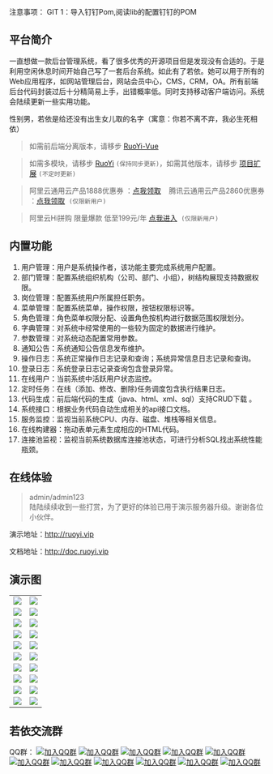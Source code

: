 注意事项： GIT
1：导入钉钉Pom,阅读lib的配置钉钉的POM


## 平台简介

一直想做一款后台管理系统，看了很多优秀的开源项目但是发现没有合适的。于是利用空闲休息时间开始自己写了一套后台系统。如此有了若依。她可以用于所有的Web应用程序，如网站管理后台，网站会员中心，CMS，CRM，OA。所有前端后台代码封装过后十分精简易上手，出错概率低。同时支持移动客户端访问。系统会陆续更新一些实用功能。

性别男，若依是给还没有出生女儿取的名字（寓意：你若不离不弃，我必生死相依）

> 如需前后端分离版本，请移步 [RuoYi-Vue](https://gitee.com/y_project/RuoYi-Vue)

> 如需多模块，请移步 [RuoYi](https://gitee.com/y_project/RuoYi)  `(保持同步更新)`，如需其他版本，请移步 [项目扩展](http://doc.ruoyi.vip/ruoyi/document/xmkz.html)  `(不定时更新)`

> 阿里云通用云产品1888优惠券 ：[点我领取](https://www.aliyun.com/minisite/goods?userCode=brki8iof)&nbsp;&nbsp;&nbsp;&nbsp;腾讯云通用云产品2860优惠券 ：[点我领取](https://cloud.tencent.com/redirect.php?redirect=1025&cps_key=198c8df2ed259157187173bc7f4f32fd&from=console)&nbsp;&nbsp;`(仅限新用户)`

> 阿里云Hi拼购 限量爆款 低至199元/年 [点我进入](https://www.aliyun.com/acts/hi-group-buying?userCode=brki8iof)&nbsp;&nbsp;`(仅限新用户)`

## 内置功能

1.  用户管理：用户是系统操作者，该功能主要完成系统用户配置。
2.  部门管理：配置系统组织机构（公司、部门、小组），树结构展现支持数据权限。
3.  岗位管理：配置系统用户所属担任职务。
4.  菜单管理：配置系统菜单，操作权限，按钮权限标识等。
5.  角色管理：角色菜单权限分配、设置角色按机构进行数据范围权限划分。
6.  字典管理：对系统中经常使用的一些较为固定的数据进行维护。
7.  参数管理：对系统动态配置常用参数。
8.  通知公告：系统通知公告信息发布维护。
9.  操作日志：系统正常操作日志记录和查询；系统异常信息日志记录和查询。
10. 登录日志：系统登录日志记录查询包含登录异常。
11. 在线用户：当前系统中活跃用户状态监控。
12. 定时任务：在线（添加、修改、删除)任务调度包含执行结果日志。
13. 代码生成：前后端代码的生成（java、html、xml、sql）支持CRUD下载 。
14. 系统接口：根据业务代码自动生成相关的api接口文档。
15. 服务监控：监视当前系统CPU、内存、磁盘、堆栈等相关信息。
16. 在线构建器：拖动表单元素生成相应的HTML代码。
17. 连接池监视：监视当前系统数据库连接池状态，可进行分析SQL找出系统性能瓶颈。
## 在线体验
> admin/admin123  
> 陆陆续续收到一些打赏，为了更好的体验已用于演示服务器升级。谢谢各位小伙伴。

演示地址：http://ruoyi.vip  

文档地址：http://doc.ruoyi.vip

## 演示图

<table>
    <tr>
        <td><img src="https://oscimg.oschina.net/oscnet/25b5e333768d013d45a990c152dbe4d9d6e.jpg"/></td>
        <td><img src="https://oscimg.oschina.net/oscnet/e29fd81b2d43b517f99535564af41f9d1d5.jpg"/></td>
    </tr>
    <tr>
        <td><img src="https://oscimg.oschina.net/oscnet/629f1510fb6205f773c8c284863406b694f.jpg"/></td>
        <td><img src="https://oscimg.oschina.net/oscnet/9124eda87df0e72427cd63f458b813e3363.jpg"/></td>
    </tr>
    <tr>
        <td><img src="https://oscimg.oschina.net/oscnet/438c59467afd0097cfbe9c89db932661687.jpg"/></td>
        <td><img src="https://oscimg.oschina.net/oscnet/72a015041db6843aca7f7b273688cb346f8.jpg"/></td>
    </tr>
	<tr>
        <td><img src="https://oscimg.oschina.net/oscnet/ecb5f1c9929f1933f733f796749b2df73d9.jpg"/></td>
        <td><img src="https://oscimg.oschina.net/oscnet/e4283d500eb10e8dd8701e7742f7facb065.jpg"/></td>
    </tr>	 
    <tr>
        <td><img src="https://oscimg.oschina.net/oscnet/2531dbf419a1b114e1177f8d2a120b8a9c3.jpg"/></td>
        <td><img src="https://oscimg.oschina.net/oscnet/8b740a42dddc1e5a8a150d97c5060df258b.jpg"/></td>
    </tr>
	<tr>
        <td><img src="https://oscimg.oschina.net/oscnet/00e642dc3515919b3760968cc496a12a849.jpg"/></td>
        <td><img src="https://oscimg.oschina.net/oscnet/f72d28a3e60413a4e1b5c7c2f45f962fd65.jpg"/></td>
    </tr>
	<tr>
        <td><img src="https://oscimg.oschina.net/oscnet/19222e495869a2a99fc31c5d2bd4539e1e7.jpg"/></td>
        <td><img src="https://oscimg.oschina.net/oscnet/264d25176f4e22b4b38e95fe6ce73775299.jpg"/></td>
    </tr>
	<tr>
        <td><img src="https://oscimg.oschina.net/oscnet/d85fbb59be27fb33f68bdbb6e8bc967c97b.jpg"/></td>
        <td><img src="https://oscimg.oschina.net/oscnet/bb902d2c54bad02a052e9a05e5f22a93df1.jpg"/></td>
    </tr>
	<tr>
        <td><img src="https://oscimg.oschina.net/oscnet/30cda883bb9a7f74f1454314e64f949942d.jpg"/></td>
        <td><img src="https://oscimg.oschina.net/oscnet/deebaaa8d6b14a419ed5911f49e3f222a6f.jpg"/></td>
    </tr>
	<tr>
        <td><img src="https://oscimg.oschina.net/oscnet/bed2b98a44e7ae820c2885329e711965c28.jpg"/></td>
        <td><img src="https://oscimg.oschina.net/oscnet/up-6d73c2140ce694e3de4c05035fdc1868d4c.png"/></td>
    </tr>
</table>


## 若依交流群

QQ群： [![加入QQ群](https://img.shields.io/badge/已满-1389287-blue.svg)](https://jq.qq.com/?_wv=1027&k=5HBAaYN)  [![加入QQ群](https://img.shields.io/badge/已满-1679294-blue.svg)](https://jq.qq.com/?_wv=1027&k=5cHeRVW)  [![加入QQ群](https://img.shields.io/badge/已满-1529866-blue.svg)](https://jq.qq.com/?_wv=1027&k=53R0L5Z)  [![加入QQ群](https://img.shields.io/badge/已满-1772718-blue.svg)](https://jq.qq.com/?_wv=1027&k=5g75dCU)  [![加入QQ群](https://img.shields.io/badge/已满-1366522-blue.svg)](https://jq.qq.com/?_wv=1027&k=58cPoHA)  [![加入QQ群](https://img.shields.io/badge/已满-1382251-blue.svg)](https://jq.qq.com/?_wv=1027&k=5Ofd4Pb)  [![加入QQ群](https://img.shields.io/badge/已满-1145125-blue.svg)](https://jq.qq.com/?_wv=1027&k=5yugASz)  [![加入QQ群](https://img.shields.io/badge/已满-86752435-blue.svg)](https://jq.qq.com/?_wv=1027&k=5Rf3d2P)  [![加入QQ群](https://img.shields.io/badge/已满-134072510-blue.svg)](https://jq.qq.com/?_wv=1027&k=5ZIjaeP)  [![加入QQ群](https://img.shields.io/badge/已满-210336300-blue.svg)](https://jq.qq.com/?_wv=1027&k=5CJw1jY)  [![加入QQ群](https://img.shields.io/badge/339522636-blue.svg)](https://jq.qq.com/?_wv=1027&k=5omzbKc)